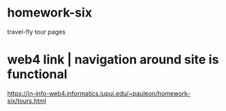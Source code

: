 # homework-six
 travel-fly tour pages

# web4 link | navigation around site is functional
https://in-info-web4.informatics.iupui.edu/~pauleon/homework-six/tours.html